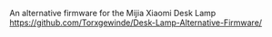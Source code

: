 An alternative firmware for the Mijia Xiaomi Desk Lamp https://github.com/Torxgewinde/Desk-Lamp-Alternative-Firmware/
